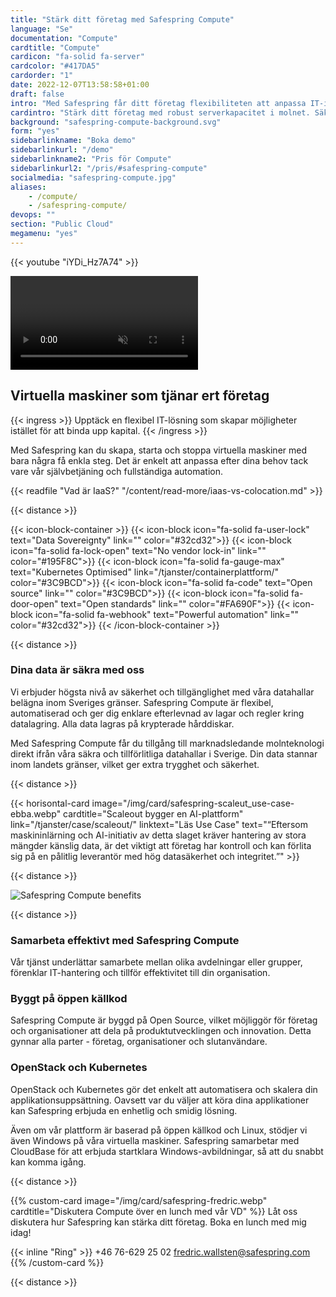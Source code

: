 ```yaml
---
title: "Stärk ditt företag med Safespring Compute"
language: "Se"
documentation: "Compute"
cardtitle: "Compute"
cardicon: "fa-solid fa-server"
cardcolor: "#417DA5"
cardorder: "1"
date: 2022-12-07T13:58:58+01:00
draft: false
intro: "Med Safespring får ditt företag flexibiliteten att anpassa IT-infrastrukturen efter era behov. Allt levereras från säkra datahallar inom Sverige."
cardintro: "Stärk ditt företag med robust serverkapacitet i molnet. Säker, svensk IaaS."
background: "safespring-compute-background.svg"
form: "yes"
sidebarlinkname: "Boka demo"
sidebarlinkurl: "/demo"
sidebarlinkname2: "Pris för Compute"
sidebarlinkurl2: "/pris/#safespring-compute"
socialmedia: "safespring-compute.jpg"
aliases:
    - /compute/
    - /safespring-compute/
devops: ""
section: "Public Cloud"
megamenu: "yes"
---
```


{{< youtube "iYDi_Hz7A74" >}}

<video id="myVideo" autoplay muted controls poster="">
  <track src="/subtitles/scaleout-usecase/safespring_use-case_scaleout-sv.vtt" kind="subtitles" srclang="sv" label="Swedish">
  <track src="/subtitles/scaleout-usecase/safespring_use-case_scaleout-en.vtt" kind="subtitles" srclang="en" label="English">
  <track src="/subtitles/scaleout-usecase/safespring_use-case_scaleout-no.vtt" kind="subtitles" srclang="no" label="Norwegian">
  Your browser does not support the video tag.
</video>
<script>
  document.addEventListener('DOMContentLoaded', function () {
    var video = document.getElementById('myVideo');
    var videoSrc = "https://s3.sto1.safedc.net/a489f53964f14fe897308b4243d7138d:processedvideos/safespring-demo-instans-svenska/master.m3u8";

    if (Hls.isSupported()) {
      var hls = new Hls();
      hls.loadSource(videoSrc);
      hls.attachMedia(video);
      hls.on(Hls.Events.MANIFEST_PARSED, function() {
        video.play();
      });
      hls.on(Hls.Events.ERROR, function (event, data) {
        console.error('Error event:', event, 'Data:', data);
      });
    } else if (video.canPlayType('application/vnd.apple.mpegurl')) {
      video.src = videoSrc;
      video.addEventListener('canplay', function() {
        video.play();
      });
    }
  });
</script>

## Virtuella maskiner som tjänar ert företag

{{< ingress >}}
Upptäck en flexibel IT-lösning som skapar möjligheter istället för att binda upp kapital.
{{< /ingress >}}

Med Safespring kan du skapa, starta och stoppa virtuella maskiner med bara några få enkla steg. Det är enkelt att anpassa efter dina behov tack vare vår självbetjäning och fullständiga automation.

{{< readfile "Vad är IaaS?" "/content/read-more/iaas-vs-colocation.md" >}}

{{< distance >}}

{{< icon-block-container >}}
    {{< icon-block icon="fa-solid fa-user-lock" text="Data Sovereignty" link="" color="#32cd32">}}
    {{< icon-block icon="fa-solid fa-lock-open" text="No vendor lock-in" link="" color="#195F8C">}}
    {{< icon-block icon="fa-solid fa-gauge-max" text="Kubernetes Optimised" link="/tjanster/containerplattform/" color="#3C9BCD">}}
    {{< icon-block icon="fa-solid fa-code" text="Open source" link="" color="#3C9BCD">}}
    {{< icon-block icon="fa-solid fa-door-open" text="Open standards" link="" color="#FA690F">}}
    {{< icon-block icon="fa-solid fa-webhook" text="Powerful automation" link="" color="#32cd32">}}
{{< /icon-block-container >}}

{{< distance >}}
### Dina data är säkra med oss
Vi erbjuder högsta nivå av säkerhet och tillgänglighet med våra datahallar belägna inom Sveriges gränser. Safespring Compute är flexibel, automatiserad och ger dig enklare efterlevnad av lagar och regler kring datalagring. Alla data lagras på krypterade hårddiskar.

Med Safespring Compute får du tillgång till marknadsledande molnteknologi direkt ifrån våra säkra och tillförlitliga datahallar i Sverige. Din data stannar inom landets gränser, vilket ger extra trygghet och säkerhet.

{{< distance >}}

{{< horisontal-card image="/img/card/safespring-scaleut_use-case-ebba.webp" cardtitle="Scaleout bygger en AI-plattform" link="/tjanster/case/scaleout/" linktext="Läs Use Case" text="“Eftersom maskininlärning och AI-initiativ av detta slaget kräver hantering av stora mängder känslig data, är det viktigt att företag har kontroll och kan förlita sig på en pålitlig leverantör med hög datasäkerhet och integritet.”" >}}

{{< distance >}}

![Safespring Compute benefits](/img/safespring-compute-central-blocklagring.svg)

{{< distance >}}

### Samarbeta effektivt med Safespring Compute
Vår tjänst underlättar samarbete mellan olika avdelningar eller grupper, förenklar IT-hantering och tillför effektivitet till din organisation.

### Byggt på öppen källkod
Safespring Compute är byggd på Open Source, vilket möjliggör för företag och organisationer att dela på produktutvecklingen och innovation. Detta gynnar alla parter - företag, organisationer och slutanvändare.

### OpenStack och Kubernetes
OpenStack och Kubernetes gör det enkelt att automatisera och skalera din applikationsuppsättning. Oavsett var du väljer att köra dina applikationer kan Safespring erbjuda en enhetlig och smidig lösning.

Även om vår plattform är baserad på öppen källkod och Linux, stödjer vi även Windows på våra virtuella maskiner. Safespring samarbetar med CloudBase för att erbjuda startklara Windows-avbildningar, så att du snabbt kan komma igång.

{{< distance >}}

{{% custom-card image="/img/card/safespring-fredric.webp" cardtitle="Diskutera Compute över en lunch med vår VD" %}}
Låt oss diskutera hur Safespring kan stärka ditt företag. Boka en lunch med mig idag!

{{< inline "Ring" >}} +46 76-629 25 02
fredric.wallsten@safespring.com
{{% /custom-card %}}

{{< distance >}}

